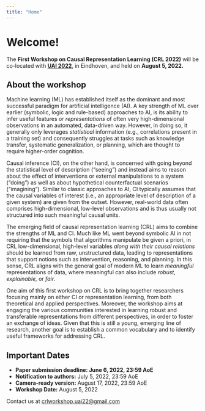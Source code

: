 ```yaml
---
title: "Home"
---
```


# Welcome!

The **First Workshop on Causal Representation Learning (CRL 2022)** will be co-located with [**UAI 2022**](https://www.auai.org/uai2022/), in Eindhoven, and held on **August 5, 2022.**


## About the workshop

Machine learning (ML) has established itself as the dominant and most successful paradigm for artificial intelligence (AI). A key strength of ML over earlier (symbolic, logic and rule-based) approaches to AI, is its ability to infer useful features or *representations* of often very high-dimensional observations in an automated, data-driven way. However, in doing so, it generally only leverages *statistical* information (e.g., correlations present in a training set) and consequently struggles at tasks such as knowledge transfer, systematic generalization, or planning, which are thought to require higher-order cognition.

Causal inference (CI), on the other hand, is concerned with going beyond the statistical level of description (“seeing”) and instead aims to reason about the effect of interventions or external manipulations to a system (“doing”) as well as about hypothetical counterfactual scenarios (“imagining”). Similar to classic approaches to AI, CI typically assumes that the causal variables of interest (i.e., an appropriate level of description of a given system) are given from the outset. However, real-world data often comprises high-dimensional, low-level observations and is thus usually not structured into such meaningful causal units. 

The emerging field of causal representation learning (CRL) aims to combine the strengths of ML and CI. Much like ML went beyond symbolic AI in not requiring that the symbols that algorithms manipulate be given a priori, in CRL low-dimensional, high-level variables *along with their causal relations* should be learned from raw, unstructured data, leading to representations that support notions such as intervention, reasoning, and planning. In this sense, CRL aligns with the general goal of modern ML to learn *meaningful* representations of data, where meaningful can also include *robust, explainable,* or *fair*.

One aim of this first workshop on CRL is to bring together researchers focusing mainly on either CI or representation learning, from both theoretical and applied perspectives. Moreover, the workshop aims at engaging the various communities interested in learning robust and transferable representations from different perspectives, in order to foster an exchange of ideas. Given that this is still a young, emerging line of research, another goal is to establish a common vocabulary and to identify useful frameworks for addressing CRL. 

## Important Dates

* **Paper submission deadline: June 6, 2022, 23:59 AoE**
* **Notification to authors:** July 5, 2022, 23:59 AoE
* **Camera-ready version:** August 17, 2022, 23:59 AoE
* **Workshop Date:** August 5, 2022

Contact us at <crlworkshop.uai22@gmail.com>
